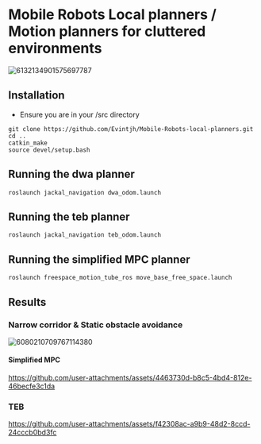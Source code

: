 # Mobile Robots Local planners / Motion planners for cluttered environments
![6132134901575697787](https://github.com/user-attachments/assets/4671f018-010d-4d8a-a2d6-75458fa75a22)


## Installation
- Ensure you are in your <workspace>/src directory
```
git clone https://github.com/Evintjh/Mobile-Robots-local-planners.git
cd ..
catkin_make
source devel/setup.bash
```

## Running the dwa planner
```
roslaunch jackal_navigation dwa_odom.launch
```

## Running the teb planner
```
roslaunch jackal_navigation teb_odom.launch
```

## Running the simplified MPC planner
```
roslaunch freespace_motion_tube_ros move_base_free_space.launch
```


## Results
### Narrow corridor & Static obstacle avoidance
![6080210709767114380](https://github.com/user-attachments/assets/eac9b394-ef3a-45a8-a8f3-edc5f035250b)


#### Simplified MPC


https://github.com/user-attachments/assets/4463730d-b8c5-4bd4-812e-46becfe3c1da



### TEB


https://github.com/user-attachments/assets/f42308ac-a9b9-48d2-8ccd-24cccb0bd3fc





